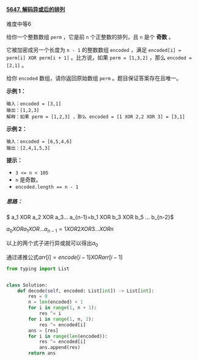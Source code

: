 #### [5647. 解码异或后的排列](https://leetcode-cn.com/problems/decode-xored-permutation/)

难度中等6

给你一个整数数组 `perm` ，它是前 `n` 个正整数的排列，且 `n` 是个 **奇数** 。

它被加密成另一个长度为 `n - 1` 的整数数组 `encoded` ，满足 `encoded[i] = perm[i] XOR perm[i + 1]` 。比方说，如果 `perm = [1,3,2]` ，那么 `encoded = [2,1]` 。

给你 `encoded` 数组，请你返回原始数组 `perm` 。题目保证答案存在且唯一。

 

**示例 1：**

```
输入：encoded = [3,1]
输出：[1,2,3]
解释：如果 perm = [1,2,3] ，那么 encoded = [1 XOR 2,2 XOR 3] = [3,1]
```

**示例 2：**

```
输入：encoded = [6,5,4,6]
输出：[2,4,1,5,3]
```

 

**提示：**

- `3 <= n < 105`
- `n` 是奇数。
- `encoded.length == n - 1`

##### 思路：

$ a_1 XOR a_2 XOR a_3... a_{n-1}=b_1 XOR b_3 XOR b_5 ... b_{n-2}$

$a_0XORa_1XOR...a_{n-1}=1XOR2XOR3...XORn$

以上的两个式子进行异或就可以得出$a_0$

通过递推公式$arr[i]=encode[i-1]XORarr[i-1]$

```python
from typing import List


class Solution:
    def decode(self, encoded: List[int]) -> List[int]:
        res = 0
        n = len(encoded) + 1
        for i in range(1, n + 1):
            res ^= i
        for i in range(1, n, 2):
            res ^= encoded[i]
        ans = [res]
        for i in range(len(encoded)):
            res ^= encoded[i]
            ans.append(res)
        return ans
```







